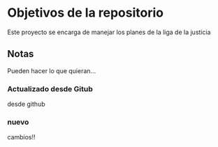 # Objetivos de la repositorio

Este proyecto se encarga de manejar los planes de la liga de la justicia


## Notas
Pueden hacer lo que quieran...

### Actualizado desde Gitub
desde github


### nuevo
cambios!!
